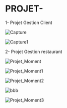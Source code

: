 # PROJET-
1- Projet Gestion Client

![Capture](https://github.com/RACHADDOUlFIKAR/PROJET-/assets/97551741/7968fb85-6d6a-4997-b0f3-d0b61402691a)

![Capture1](https://github.com/RACHADDOUlFIKAR/PROJET-/assets/97551741/e4fa0783-dc37-4dde-b76d-ce04aad1d465)

2- Projet Gestion restaurant

![Projet_Moment](https://github.com/RACHADDOUlFIKAR/PROJET-/assets/97551741/c62c8e8c-5135-494e-acc1-2925cc935a75)

![Projet_Moment1](https://github.com/RACHADDOUlFIKAR/PROJET-/assets/97551741/538611c0-16e5-4cac-912f-a3be89218034)

![Projet_Moment2](https://github.com/RACHADDOUlFIKAR/PROJET-/assets/97551741/4463c626-7c85-42ad-bfe0-1db82759303a)

![bbb](https://github.com/RACHADDOUlFIKAR/Projet_Gestion/assets/97551741/9a850176-6426-489d-9d98-f238f2846f5b)

![Projet_Moment3](https://github.com/RACHADDOUlFIKAR/PROJET-/assets/97551741/0539a554-f216-4170-af25-a675d10074b8)
